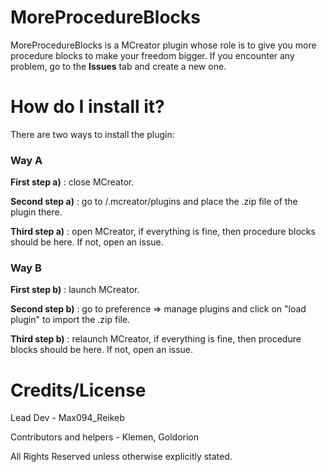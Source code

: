 # MoreProcedureBlocks

MoreProcedureBlocks is a MCreator plugin whose role is to give you more procedure blocks to make your freedom bigger. If you encounter any problem, go to the **Issues** tab and create a new one.

# How do I install it?
There are two ways to install the plugin:

### Way A
**First step a)** : close MCreator.

**Second step a)** : go to <user>/.mcreator/plugins and place the .zip file of the plugin there.

**Third step a)** : open MCreator, if everything is fine, then procedure blocks should be here. If not, open an issue.

### Way B
**First step b)** : launch MCreator.
  
**Second step b)** : go to preference => manage plugins and click on "load plugin" to import the .zip file.
  
**Third step b)** : relaunch MCreator, if everything is fine, then procedure blocks should be here. If not, open an issue.

# Credits/License
Lead Dev - Max094_Reikeb

Contributors and helpers - Klemen, Goldorion

All Rights Reserved unless otherwise explicitly stated.
